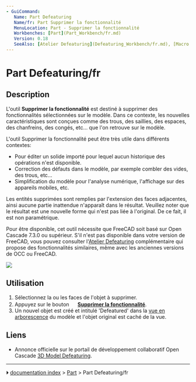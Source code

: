 ```yaml
---
- GuiCommand:
   Name: Part Defeaturing
   Name/fr: Part Supprimer la fonctionnalité
   MenuLocation: Part - Supprimer la fonctionnalité
   Workbenches: [Part](Part_Workbench/fr.md)
   Version: 0.18
   SeeAlso: [Atelier Defeaturing](Defeaturing_Workbench/fr.md), [Macro Parametric Defeaturing](Macro_Parametric_Defeaturing/fr.md)
---
```


# Part Defeaturing/fr

## Description

L\'outil **Supprimer la fonctionnalité** est destiné à supprimer des fonctionnalités sélectionnées sur le modèle. Dans ce contexte, les nouvelles caractéristiques sont conçues comme des trous, des saillies, des espaces, des chanfreins, des congés, etc\... que l\'on retrouve sur le modèle.

L'outil Supprimer la fonctionnalité peut être très utile dans différents contextes:

-   Pour éditer un solide importé pour lequel aucun historique des opérations n\'est disponible.
-   Correction des défauts dans le modèle, par exemple combler des vides, des trous, etc\...
-   Simplification du modèle pour l\'analyse numérique, l\'affichage sur des appareils mobiles, etc.

Les entités supprimées sont remplies par l'extension des faces adjacentes, ainsi aucune partie inattendue n\'apparaît dans le résultat. Veuillez noter que le résultat est une nouvelle forme qui n\'est pas liée à l\'original. De ce fait, il est non paramétrique.

Pour être disponible, cet outil nécessite que FreeCAD soit basé sur Open Cascade 7.3.0 ou supérieur. S\'il n\'est pas disponible dans votre version de FreeCAD, vous pouvez consulter l\'[Atelier Defeaturing](Defeaturing_Workbench/fr.md) complémentaire qui propose des fonctionnalités similaires, même avec les anciennes versions de OCC ou FreeCAD.

![](images/Part_Defeaturing_example.png )

## Utilisation

1.  Sélectionnez la ou les faces de l\'objet à supprimer.
2.  Appuyez sur le bouton **<img src="images/Part_Defeaturing.svg" width=16px> [Supprimer la fonctionnalité](Part_Defeaturing/fr.md)**.
3.  Un nouvel objet est créé et intitulé \'Defeatured\' dans la [vue en arborescence](Tree_view/fr.md) du modèle et l\'objet original est caché de la vue.

## Liens

-   Annonce officielle sur le portail de développement collaboratif Open Cascade [3D Model Defeaturing](https://dev.opencascade.org/index.php?q=node/1211).



---
⏵ [documentation index](../README.md) > [Part](Part_Workbench.md) > Part Defeaturing/fr
